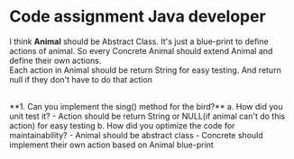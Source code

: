 # Code assignment Java developer
I think **Animal** should be Abstract Class. It's just a blue-print to define actions of animal.
So every Concrete Animal should extend Animal and define their own actions.
<br/>
Each action in Animal should be return String for easy testing. And return null if they don't have to do that action

<br/>
**1. Can you implement the sing() method for the bird?**
a. How did you unit test it?
- Action should be return String or NULL(if animal can't do this action) for easy testing
b. How did you optimize the code for maintainability?
- Animal should be abstract class
- Concrete should implement their own action based on Animal blue-print
